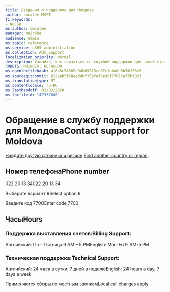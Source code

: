 ```yaml
---
title: Сведения о поддержке для Молдова
author: cmcatee-MSFT
f1.keywords:
- NOCSH
ms.author: cmcatee
manager: mnirkhe
audience: Admin
ms.topic: reference
ms.service: o365-administration
ms.collection: Adm_Support
localization_priority: Normal
description: Узнайте, как связаться со службой поддержки для вашей страны или региона.
ROBOTS: NOINDEX, NOFOLLOW
ms.openlocfilehash: 4f8b8c54389e04b09673ce07cfaba0d8b30f06e9
ms.sourcegitcommit: 812aab5f58eed4bf359faf0e99f7f876af5b1023
ms.translationtype: MT
ms.contentlocale: ru-RU
ms.lasthandoff: 03/02/2020
ms.locfileid: "42357880"
---
```

# <a name="contact-support-for-moldova"></a><span data-ttu-id="70b7b-103">Обращение в службу поддержки для Молдова</span><span class="sxs-lookup"><span data-stu-id="70b7b-103">Contact support for Moldova</span></span>

<span data-ttu-id="70b7b-104">[Найдите другую страну или регион](../contact-support-for-business-products.md).</span><span class="sxs-lookup"><span data-stu-id="70b7b-104">[Find another country or region](../contact-support-for-business-products.md).</span></span>

## <a name="phone-number"></a><span data-ttu-id="70b7b-105">Номер телефона</span><span class="sxs-lookup"><span data-stu-id="70b7b-105">Phone number</span></span>
<span data-ttu-id="70b7b-106">022 20 13 34</span><span class="sxs-lookup"><span data-stu-id="70b7b-106">022 20 13 34</span></span>

<span data-ttu-id="70b7b-107">Выберите вариант 9</span><span class="sxs-lookup"><span data-stu-id="70b7b-107">Select option 9</span></span>

<span data-ttu-id="70b7b-108">Введите код 7700</span><span class="sxs-lookup"><span data-stu-id="70b7b-108">Enter code 7700</span></span>

## <a name="hours"></a><span data-ttu-id="70b7b-109">Часы</span><span class="sxs-lookup"><span data-stu-id="70b7b-109">Hours</span></span>
### <a name="billing-support"></a><span data-ttu-id="70b7b-110">Поддержка выставления счетов:</span><span class="sxs-lookup"><span data-stu-id="70b7b-110">Billing Support:</span></span>

<span data-ttu-id="70b7b-111">Английский: Пн – Пятница 9 AM – 5 PM</span><span class="sxs-lookup"><span data-stu-id="70b7b-111">English: Mon-Fri 9 AM-5 PM</span></span>

### <a name="technical-support"></a><span data-ttu-id="70b7b-112">Техническая поддержка:</span><span class="sxs-lookup"><span data-stu-id="70b7b-112">Technical Support:</span></span>

<span data-ttu-id="70b7b-113">Английский: 24 часа в сутки, 7 дней в неделю</span><span class="sxs-lookup"><span data-stu-id="70b7b-113">English: 24 hours a day, 7 days a week</span></span>

<span data-ttu-id="70b7b-114">Применяются сборы по местным звонкам</span><span class="sxs-lookup"><span data-stu-id="70b7b-114">Local call charges apply</span></span>
